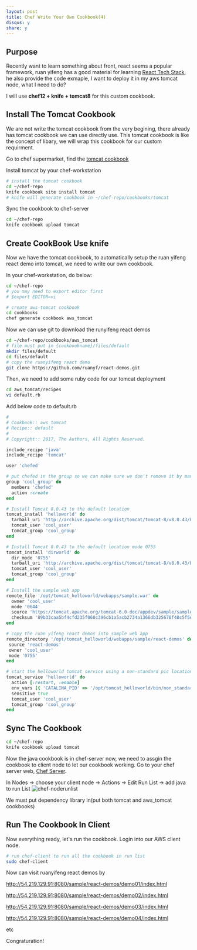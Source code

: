 ```yaml
---
layout: post
title: Chef Write Your Own Cookbook(4)
disqus: y
share: y
---
```


Purpose
-------------------------
Recently want to learn something about front, react seems a popular framework, ruan yifeng has a good material for learning [React Tech Stack](http://www.ruanyifeng.com/blog/2016/09/react-technology-stack.html), he also provide the code exmaple, I want to deploy it in my aws tomcat node, what I need to do?

I will use **chef12 + knife + tomcat8** for this custom cookbook.

Install The Tomcat Cookbook
-------------------------

We are not write the tomcat cookbook from the very begining, there already has tomcat cookbook we can use directly use. This tomcat cookbook is like the concept of libary, we will wrap this cookbook for our custom requirment.

Go to chef supermarket, find the [tomcat cookbook](https://supermarket.chef.io/cookbooks?utf8=%E2%9C%93&q=tomcat&platforms%5B%5D=)

Install tomcat by your chef-workstation

```bash
# install the tomcat cookbook
cd ~/chef-repo
knife cookbook site install tomcat
# knife will generate cookbook in ~/chef-repo/cookbooks/tomcat
```

Sync the cookbook to chef-server

```bash
cd ~/chef-repo
knife cookbook upload tomcat
```

Create CookBook Use knife
-------------------------

Now we have the tomcat cookbook, to automatically setup the ruan yifeng react demo into tomcat, we need to write our own cookbook.

In your chef-workstation, do below:

```bash
cd ~/chef-repo
# you may need to export editor first
# $export EDITOR=vi

# create aws-tomcat cookbook
cd cookbooks
chef generate cookbook aws_tomcat
```

Now we can use git to download the runyifeng react demos

```bash
cd ~/chef-repo/cookbooks/aws_tomcat
# file must put in {cookbookname}/files/default
mkdir files/default
cd files/default
# copy the ruanyifeng react demo
git clone https://github.com/ruanyf/react-demos.git
```

Then, we need to add some ruby code for our tomcat deployment

```bash
cd aws_tomcat/recipes
vi default.rb
```

Add below code to default.rb

```ruby
#
# Cookbook:: aws_tomcat
# Recipe:: default
#
# Copyright:: 2017, The Authors, All Rights Reserved.

include_recipe 'java'
include_recipe 'tomcat'

user 'chefed'

# put chefed in the group so we can make sure we don't remove it by managing cool_group
group 'cool_group' do
  members 'chefed'
  action :create
end

# Install Tomcat 8.0.43 to the default location
tomcat_install 'helloworld' do
  tarball_uri 'http://archive.apache.org/dist/tomcat/tomcat-8/v8.0.43/bin/apache-tomcat-8.0.43.tar.gz'
  tomcat_user 'cool_user'
  tomcat_group 'cool_group'
end

# Install Tomcat 8.0.43 to the default location mode 0755
tomcat_install 'dirworld' do
  dir_mode '0755'
  tarball_uri 'http://archive.apache.org/dist/tomcat/tomcat-8/v8.0.43/bin/apache-tomcat-8.0.43.tar.gz'
  tomcat_user 'cool_user'
  tomcat_group 'cool_group'
end

# Install the sample web app
remote_file '/opt/tomcat_helloworld/webapps/sample.war' do
  owner 'cool_user'
  mode '0644'
  source 'https://tomcat.apache.org/tomcat-6.0-doc/appdev/sample/sample.war'
  checksum '89b33caa5bf4cfd235f060c396cb1a5acb2734a1366db325676f48c5f5ed92e5'
end

# copy the ruan yifeng react demos into sample web app
remote_directory '/opt/tomcat_helloworld/webapps/sample/react-demos' do
 source 'react-demos'
 owner 'cool_user'
 mode '0755'
end

# start the helloworld tomcat service using a non-standard pic location
tomcat_service 'helloworld' do
  action [:restart, :enable]
  env_vars [{ 'CATALINA_PID' => '/opt/tomcat_helloworld/bin/non_standard_location.pid' }, { 'SOMETHING' => 'some_value' }]
  sensitive true
  tomcat_user 'cool_user'
  tomcat_group 'cool_group'
end
```

Sync The Cookbook
-------------------------

```bash
cd ~/chef-repo
knife cookbook upload tomcat
```
Now the java cookbook is in chef-server now, we need to assgin the cookbook to client node to let our cookbook working. Go to your chef server web, [Chef Server](https://api.chef.io). 

In Nodes -> choose your client node -> Actions -> Edit Run List -> add java to run List
![chef-noderunlist](https://raw.githubusercontent.com/ycj28c/ycj28c.github.io/master/images/posts/chef4/chef-tomcatcookbook.png)

We must put dependency library in(put both tomcat and aws_tomcat cookbooks)

Run The Cookbook In Client
-------------------------

Now everything ready, let's run the cookbook. Login into our AWS client node.
```bash
# run chef-client to run all the cookbook in run list
sudo chef-client
```

Now can visit ruanyifeng react demos by

http://54.219.129.91:8080/sample/react-demos/demo01/index.html

http://54.219.129.91:8080/sample/react-demos/demo02/index.html

http://54.219.129.91:8080/sample/react-demos/demo03/index.html

http://54.219.129.91:8080/sample/react-demos/demo04/index.html

etc

Congraturation!
